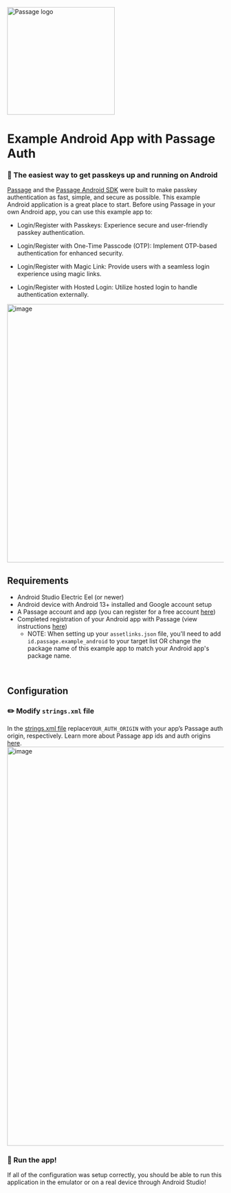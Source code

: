 <img src="https://storage.googleapis.com/passage-docs/passage-logo-gradient.svg" alt="Passage logo" style="width:250px;"/>

# Example Android App with Passage Auth
### 🔑 The easiest way to get passkeys up and running on Android

[Passage](https://passage.id) and the [Passage Android SDK](https://github.com/passageidentity/passage-android) were built to make passkey authentication as fast, simple, and secure as possible. This example Android application is a great place to start. Before using Passage in your own Android app, you can use this example app to:

* Login/Register with Passkeys: Experience secure and user-friendly passkey authentication.

* Login/Register with One-Time Passcode (OTP): Implement OTP-based authentication for enhanced security.

* Login/Register with Magic Link: Provide users with a seamless login experience using magic links.

* Login/Register with Hosted Login: Utilize hosted login to handle authentication externally.

<img width="700" height="600" alt="image" src="https://github.com/user-attachments/assets/674fd6e6-0330-42e2-b467-eada7709f509">


<br>

## Requirements

- Android Studio Electric Eel (or newer)
- Android device with Android 13+ installed and Google account setup
- A Passage account and app (you can register for a free account [here](https://passage.id))
- Completed registration of your Android app with Passage (view instructions [here](https://docs.passage.id/mobile/android/add-passage))
  - NOTE: When setting up your `assetlinks.json` file, you'll need to add `id.passage.example_android` to your target list OR change the package name of this example app to match your Android app's package name.

<br>

## Configuration

### ✏️ Modify `strings.xml` file

In the [strings.xml file](https://github.com/passageidentity/example-android/blob/main/app/src/main/res/values/strings.xml) replace`YOUR_AUTH_ORIGIN` with your app’s Passage auth origin, respectively. Learn more about Passage app ids and auth origins [here](https://docs.passage.id/getting-started/creating-a-new-app).
<img width="927" alt="image" src="https://github.com/user-attachments/assets/a4ce766a-12f0-468d-a071-2e19ac3edc25">



### 🚀 Run the app!

If all of the configuration was setup correctly, you should be able to run this application in the emulator or on a real device through Android Studio!
